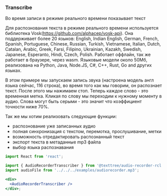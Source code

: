 ### Transcribe

Во время записи в режиме реального времени показывает текст

Для распознования текста в режиме реального времени используется библиотека Vosk(https://github.com/alphacep/vosk-api). Она поддерживает более 20 языков: English, Indian English, German, French, Spanish, Portuguese, Chinese, Russian, Turkish, Vietnamese, Italian, Dutch, Catalan, Arabic, Greek, Farsi, Filipino, Ukrainian, Kazakh, Swedish, Japanese, Esperanto, Hindi, Czech, Polish. Работает оффлайн, так же работает в браузере, через wasm. Языковые модели около 50Мб, реализована на Python, Java, Node.JS, C#, C++, Rust, Go and других языках.

В этом примере мы запускаем запись звука (настроена модель англ языка сейчас, 116 строка), во время того как мы говорим, он распознает текст. После этого мы нажимаем стоп. Теперь каждое слово - это временная метка. Кликая по слову мы переходим к нужному моменту в аудио. Слова могут быть серыми - это значит что коэффициент точности ниже 70%.

Так же мы хотим реализовать следующие функции:

- распознование уже записанных аудио
- полная синхронизация с текстом, перемотка, прослушивание, метки
- возможность отредактировать распознанный текст
- экспорт текста в метаданные mp3 файла
- выбор языка распознавания

```jsx
import React from 'react';

import { AudioRecorderTranscriber } from '@texttree/audio-recorder-rcl';
import audioFile from '../../../examples/audiorecorder.mp3';

<div>
  <AudioRecorderTranscriber />
</div>;
```
